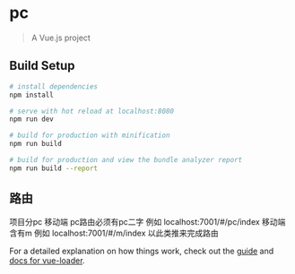 # pc

> A Vue.js project

## Build Setup

``` bash
# install dependencies
npm install

# serve with hot reload at localhost:8080
npm run dev

# build for production with minification
npm run build

# build for production and view the bundle analyzer report
npm run build --report
```

## 路由
项目分pc 移动端
pc路由必须有pc二字  例如 localhost:7001/#/pc/index
移动端 含有m   例如 localhost:7001/#/m/index
以此类推来完成路由

For a detailed explanation on how things work, check out the [guide](http://vuejs-templates.github.io/webpack/) and [docs for vue-loader](http://vuejs.github.io/vue-loader).
